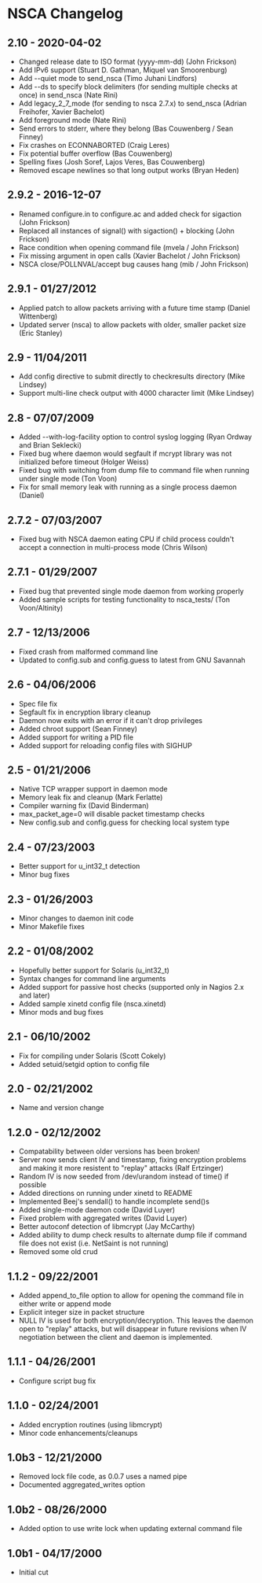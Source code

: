NSCA Changelog
==============

2.10 - 2020-04-02
------------------
 * Changed release date to ISO format (yyyy-mm-dd) (John Frickson)
 * Add IPv6 support (Stuart D. Gathman, Miquel van Smoorenburg) 
 * Add --quiet mode to send_nsca (Timo Juhani Lindfors)
 * Add --ds to specify block delimiters (for sending multiple checks at once) in send_nsca (Nate Rini)
 * Add legacy_2_7_mode (for sending to nsca 2.7.x) to send_nsca (Adrian Freihofer, Xavier Bachelot)
 * Add foreground mode (Nate Rini)
 * Send errors to stderr, where they belong (Bas Couwenberg / Sean Finney)
 * Fix crashes on ECONNABORTED (Craig Leres)
 * Fix potential buffer overflow (Bas Couwenberg)
 * Spelling fixes (Josh Soref, Lajos Veres, Bas Couwenberg)
 * Removed escape newlines so that long output works (Bryan Heden)


2.9.2 - 2016-12-07
------------------
 * Renamed configure.in to configure.ac and added check for sigaction (John Frickson)
 * Replaced all instances of signal() with sigaction() + blocking (John Frickson)
 * Race condition when opening command file (mvela / John Frickson)
 * Fix missing argument in open calls (Xavier Bachelot / John Frickson)
 * NSCA close/POLLNVAL/accept bug causes hang (mib / John Frickson)


2.9.1 - 01/27/2012
------------------
 * Applied patch to allow packets arriving with a future time stamp (Daniel Wittenberg)
 * Updated server (nsca) to allow packets with older, smaller packet size (Eric Stanley)


2.9 - 11/04/2011
----------------
 * Add config directive to submit directly to checkresults directory (Mike Lindsey)
 * Support multi-line check output with 4000 character limit (Mike Lindsey)


2.8 - 07/07/2009
----------------
 * Added --with-log-facility option to control syslog logging (Ryan Ordway and Brian Seklecki)
 * Fixed bug where daemon would segfault if mcrypt library was not initialized before timeout (Holger Weiss)
 * Fixed bug with switching from dump file to command file when running under single mode (Ton Voon)
 * Fix for small memory leak with running as a single process daemon (Daniel)


2.7.2 - 07/03/2007
------------------
 * Fixed bug with NSCA daemon eating CPU if child process couldn't accept a connection in multi-process mode (Chris Wilson)


2.7.1 - 01/29/2007
------------------
 * Fixed bug that prevented single mode daemon from working properly
 * Added sample scripts for testing functionality to nsca_tests/ (Ton Voon/Altinity)


2.7 - 12/13/2006
----------------
 * Fixed crash from malformed command line
 * Updated to config.sub and config.guess to latest from GNU Savannah


2.6 - 04/06/2006
----------------
 * Spec file fix
 * Segfault fix in encryption library cleanup
 * Daemon now exits with an error if it can't drop privileges
 * Added chroot support (Sean Finney)
 * Added support for writing a PID file
 * Added support for reloading config files with SIGHUP


2.5 - 01/21/2006
----------------
 * Native TCP wrapper support in daemon mode
 * Memory leak fix and cleanup (Mark Ferlatte)
 * Compiler warning fix (David Binderman)
 * max_packet_age=0 will disable packet timestamp checks
 * New config.sub and config.guess for checking local system type


2.4 - 07/23/2003
----------------
 * Better support for u_int32_t detection
 * Minor bug fixes


2.3 - 01/26/2003
----------------
 * Minor changes to daemon init code
 * Minor Makefile fixes


2.2 - 01/08/2002
----------------
 * Hopefully better support for Solaris (u_int32_t)
 * Syntax changes for command line arguments
 * Added support for passive host checks (supported only in Nagios 2.x and
later)
 * Added sample xinetd config file (nsca.xinetd)
 * Minor mods and bug fixes


2.1 - 06/10/2002
----------------
 * Fix for compiling under Solaris (Scott Cokely)
 * Added setuid/setgid option to config file


2.0 - 02/21/2002
----------------
 * Name and version change


1.2.0 - 02/12/2002
------------------
 * Compatability between older versions has been broken!
 * Server now sends client IV and timestamp, fixing
  encryption problems and making it more resistent
  to "replay" attacks (Ralf Ertzinger)
 * Random IV is now seeded from /dev/urandom instead
  of time() if possible
 * Added directions on running under xinetd to README
 * Implemented Beej's sendall() to handle incomplete send()s
 * Added single-mode daemon code (David Luyer)
 * Fixed problem with aggregated writes (David Luyer)
 * Better autoconf detection of libmcrypt (Jay McCarthy)
 * Added ability to dump check results to alternate
  dump file if command file does not exist (i.e. NetSaint
  is not running)
 * Removed some old crud


1.1.2 - 09/22/2001
------------------
 * Added append_to_file option to allow for opening the
  command file in either write or append mode
 * Explicit integer size in packet structure
 * NULL IV is used for both encryption/decryption.  This
  leaves the daemon open to "replay" attacks, but will
  disappear in future revisions when IV negotiation
  between the client and daemon is implemented.


1.1.1 - 04/26/2001
------------------
 * Configure script bug fix


1.1.0 - 02/24/2001
------------------
 * Added encryption routines (using libmcrypt)
 * Minor code enhancements/cleanups


1.0b3 - 12/21/2000
------------------
 * Removed lock file code, as 0.0.7 uses a named pipe
 * Documented aggregated_writes option


1.0b2 - 08/26/2000
------------------
 * Added option to use write lock when updating external
  command file


1.0b1 - 04/17/2000
------------------
 * Initial cut
